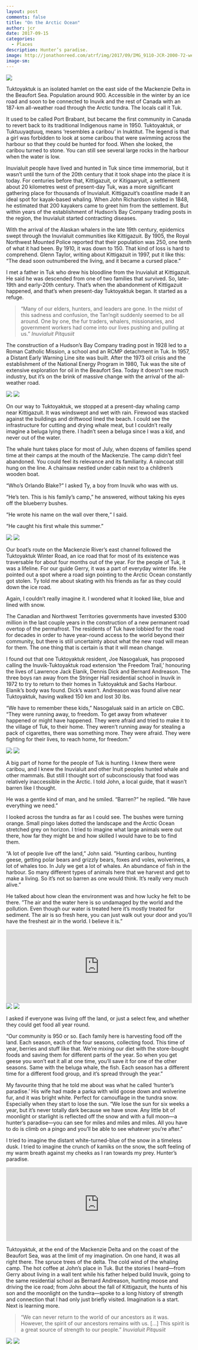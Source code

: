 ```yaml
---
layout: post
comments: false
title: "On the Arctic Ocean"
author: jcr
date: 2017-09-15
categories:
  - Places
description: Hunter’s paradise.
image: http://jonathonreed.com/atrf/img/2017/09/IMG_9110-JCR-2000-72-web.jpg
image-sm:
---
```


<img src="http://jonathonreed.com/atrf/img/2017/09/IMG_9108-JCR-2000-72-web.jpg">

Tuktoyaktuk is an isolated hamlet on the east side of the Mackenzie Delta in the Beaufort Sea. Population around 900. Accessible in the winter by an ice road and soon to be connected to Inuvik and the rest of Canada with an 187-km all-weather road through the Arctic tundra. The locals call it Tuk.

It used to be called Port Brabant, but became the first community in Canada to revert back to its traditional Indigenous name in 1950. Tuktoyaktuk, or Tuktuuyaqtuuq, means ‘resembles a caribou’ in Inuktitut. The legend is that a girl was forbidden to look at some caribou that were swimming across the harbour so that they could be hunted for food. When she looked, the caribou turned to stone. You can still see several large rocks in the harbour when the water is low.

Inuvialuit people have lived and hunted in Tuk since time immemorial, but it wasn’t until the turn of the 20th century that it took shape into the place it is today. For centuries before that, Kittigazuit, or Kitigaaryuit, a settlement about 20 kilometres west of present-day Tuk, was a more significant gathering place for thousands of Inuvialuit. Kittigazuit’s coastline made it an ideal spot for kayak-based whaling. When John Richardson visited in 1848, he estimated that 200 kayakers came to greet him from the settlement. But within years of the establishment of Hudson’s Bay Company trading posts in the region, the Inuvialuit started contracting diseases.

With the arrival of the Alaskan whalers in the late 19th century, epidemics swept through the Inuvialuit communities like Kittigazuit. By 1905, the Royal Northwest Mounted Police reported that their population was 250, one tenth of what it had been. By 1910, it was down to 150. That kind of loss is hard to comprehend. Glenn Taylor, writing about Kittigazuit in 1997, put it like this: “The dead soon outnumbered the living, and it became a cursed place.”

I met a father in Tuk who drew his bloodline from the Inuvialuit at Kittigazuit. He said he was descended from one of two families that survived. So, late-19th and early-20th century. That’s when the abandonment of Kittigazuit happened, and that’s when present-day Tuktoyaktuk began. It started as a refuge.

<blockquote>“Many of our elders, hunters, and leaders are gone. In the midst of this sadness and confusion, the Tan’ngit suddenly seemed to be all around. One by one, the fur traders, whalers, missionaries, and government workers had come into our lives pushing and pulling at us.” <cite>Inuvialuit Pitqusiit</cite></blockquote>

The construction of a Hudson’s Bay Company trading post in 1928 led to a Roman Catholic Mission, a school and an RCMP detachment in Tuk. In 1957, a Distant Early Warning Line site was built. After the 1973 oil crisis and the establishment of the National Energy Program in 1980, Tuk was the site of extensive exploration for oil in the Beaufort Sea. Today it doesn’t see much industry, but it’s on the brink of massive change with the arrival of the all-weather road.

<img src="http://jonathonreed.com/atrf/img/2017/09/IMG_9047-JCR-2000-72-web.jpg">

<img src="http://jonathonreed.com/atrf/img/2017/09/IMG_9059-JCR-2000-72-web.jpg">

On our way to Tuktoyaktuk, we stopped at a present-day whaling camp near Kittigazuit. It was windswept and wet with rain. Firewood was stacked against the buildings and driftwood lined the beach. I could see the infrastructure for cutting and drying whale meat, but I couldn’t really imagine a beluga lying there. I hadn’t seen a beluga since I was a kid, and never out of the water.

The whale hunt takes place for most of July, when dozens of families spend time at their camps at the mouth of the Mackenzie. The camp didn’t feel abandoned. You could feel its relevance and its familiarity. A raincoat still hung on the line. A chainsaw nestled under cabin next to a children’s wooden boat.

“Who’s Orlando Blake?” I asked Ty, a boy from Inuvik who was with us.

“He’s ten. This is his family’s camp,” he answered, without taking his eyes off the blueberry bushes.

“He wrote his name on the wall over there,“ I said.

“He caught his first whale this summer.”

<img src="http://jonathonreed.com/atrf/img/2017/09/IMG_9052-JCR-2000-72-web.jpg">

<img src="http://jonathonreed.com/atrf/img/2017/09/IMG_9071-JCR-2000-72-web.jpg">

Our boat’s route on the Mackenzie River’s east channel followed the Tuktoyaktuk Winter Road, an ice road that for most of its existence was traversable for about four months out of the year. For the people of Tuk, it was a lifeline. For our guide Gerry, it was a part of everyday winter life. He pointed out a spot where a road sign pointing to the Arctic Ocean constantly got stolen. Ty told me about skating with his friends as far as they could down the ice road.

Again, I couldn’t really imagine it. I wondered what it looked like, blue and lined with snow.

The Canadian and Northwest Territories governments have invested $300 million in the last couple years in the construction of a new permanent road overtop of the permafrost. The residents of Tuk have lobbied for the road for decades in order to have year-round access to the world beyond their community, but there is still uncertainty about what the new road will mean for them. The one thing that is certain is that it will mean change.

I found out that one Tuktoyaktuk resident, Joe Nasogaluak, has proposed calling the Inuvik-Tuktoyaktuk road extension ‘the Freedom Trail,’ honouring the lives of Lawrence Jack Elanik, Dennis Dick and Bernard Andreason. The three boys ran away from the Stringer Hall residential school in Inuvik in 1972 to try to return to their homes in Tuktoyaktuk and Sachs Harbour. Elanik’s body was found. Dick’s wasn’t. Andreason was found alive near Tuktoyaktuk, having walked 150 km and lost 30 lbs.

“We have to remember these kids,” Nasogaluak said in an article on CBC. “They were running away, to freedom. To get away from whatever happened or might have happened. They were afraid and tried to make it to the village of Tuk, to their home. They weren’t running away for stealing a pack of cigarettes, there was something more. They were afraid. They were fighting for their lives, to reach home, for freedom.”

<img src="http://jonathonreed.com/atrf/img/2017/09/IMG_9098-JCR-2000-72-web.jpg">

<img src="http://jonathonreed.com/atrf/img/2017/09/IMG_9105-JCR-2000-72-web.jpg">

A big part of home for the people of Tuk is hunting. I knew there were caribou, and I knew the Inuvialuit and other Inuit peoples hunted whale and other mammals. But still I thought sort of subconsciously that food was relatively inaccessible in the Arctic. I told John, a local guide, that it wasn’t barren like I thought.

He was a gentle kind of man, and he smiled. “Barren?” he replied. “We have everything we need.”

I looked across the tundra as far as I could see. The bushes were turning orange. Small pingo lakes dotted the landscape and the Arctic Ocean stretched grey on horizon. I tried to imagine what large animals were out there, how far they might be and how skilled I would have to be to find them.

“A lot of people live off the land,” John said. ”Hunting caribou, hunting geese, getting polar bears and grizzly bears, foxes and voles, wolverines, a lot of whales too. In July we get a lot of whales. An abundance of fish in the harbour. So many different types of animals here that we harvest and get to make a living. So it’s not so barren as one would think. It’s really very much alive.”

He talked about how clean the environment was and how lucky he felt to be there. ”The air and the water here is so undamaged by the world and the pollution. Even though our water is treated here it’s mostly treated for sediment. The air is so fresh here, you can just walk out your door and you’ll have the freshest air in the world. I believe it is.”

<iframe width="100%" height="200" scrolling="no" frameborder="no" src="https://w.soundcloud.com/player/?url=https%3A//api.soundcloud.com/tracks/342600182&amp;color=%23ff5500&amp;auto_play=false&amp;hide_related=false&amp;show_comments=true&amp;show_user=true&amp;show_reposts=false&amp;show_teaser=true&amp;visual=true"></iframe>

<img src="http://jonathonreed.com/atrf/img/2017/09/IMG_9157-JCR-2000-72-web.jpg">

<img src="http://jonathonreed.com/atrf/img/2017/09/IMG_9135-JCR-2000-72-web.jpg">

I asked if everyone was living off the land, or just a select few, and whether they could get food all year round.

“Our community is 950 or so. Each family here is harvesting food off the land. Each season, each of the four seasons, collecting food. This time of year, berries and stuff like that. We’re mixing our diet with the store-bought foods and saving them for different parts of the year. So when you get geese you won’t eat it all at one time, you’ll save it for one of the other seasons. Same with the beluga whale, the fish. Each season has a different time for a different food group, and it’s spread through the year.”

My favourite thing that he told me about was what he called ‘hunter’s paradise.’ His wife had made a parka with wild goose down and wolverine fur, and it was bright white. Perfect for camouflage in the tundra snow. Especially when they start to lose the sun. “We lose the sun for six weeks a year, but it’s never totally dark because we have snow. Any little bit of moonlight or starlight is reflected off the snow and with a full moon—a hunter’s paradise—you can see for miles and miles and miles. All you have to do is climb on a pingo and you’ll be able to see whatever you’re after.”

I tried to imagine the distant white-turned-blue of the snow in a timeless dusk. I tried to imagine the crunch of kamiks on the snow, the soft feeling of my warm breath against my cheeks as I ran towards my prey. Hunter’s paradise.

<iframe width="100%" height="200" scrolling="no" frameborder="no" src="https://w.soundcloud.com/player/?url=https%3A//api.soundcloud.com/tracks/342600162&amp;color=%23ff5500&amp;auto_play=false&amp;hide_related=false&amp;show_comments=true&amp;show_user=true&amp;show_reposts=false&amp;show_teaser=true&amp;visual=true"></iframe>

Tuktoyaktuk, at the end of the Mackenzie Delta and on the coast of the Beaufort Sea, was at the limit of my imagination. On one hand, it was all right there. The spruce trees of the delta. The cold wind of the whaling camp. The hot coffee at John’s place in Tuk. But the stories I heard—from Gerry about living in a wall tent while his father helped build Inuvik, going to the same residential school as Bernard Andreason, hunting moose and driving the ice road; from John about the fall of Kittigazuit, the hunts of his son and the moonlight on the tundra—spoke to a long history of strength and connection that I had only just briefly visited. Imagination is a start. Next is learning more.

<blockquote>“We can never return to the world of our ancestors as it was. However, the spirit of our ancestors remains with us. […] This spirit is a great source of strength to our people.” <cite>Inuvialuit Pitqusiit</cite></blockquote>

<img src="http://jonathonreed.com/atrf/img/2017/09/IMG_9187-JCR-2000-72-web.jpg">

<img src="http://jonathonreed.com/atrf/img/2017/09/IMG_9198-JCR-2000-72-web.jpg">
